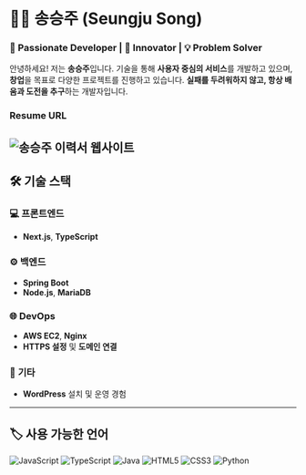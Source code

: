
# 👨‍💻 송승주 (Seungju Song)

### 🌟 Passionate Developer | 🚀 Innovator | 💡 Problem Solver

안녕하세요! 저는 **송승주**입니다. 기술을 통해 **사용자 중심의 서비스**를 개발하고 있으며, **창업**을 목표로 다양한 프로젝트를 진행하고 있습니다. **실패를 두려워하지 않고, 항상 배움과 도전을 추구**하는 개발자입니다.
### Resume URL
![송승주 이력서 웹사이트](https://resume.songseungju.dev/)
---

## 🛠️ 기술 스택

### 💻 **프론트엔드**
- **Next.js**, **TypeScript**

### ⚙️ **백엔드**
- **Spring Boot**
- **Node.js**, **MariaDB**

### 🌐 **DevOps**
- **AWS EC2**, **Nginx**
- **HTTPS 설정** 및 **도메인 연결**

### 📝 **기타**
- **WordPress** 설치 및 운영 경험

---

## 🏷️ 사용 가능한 언어
![JavaScript](https://img.shields.io/badge/JavaScript-000000?style=for-the-badge&logo=javascript)
![TypeScript](https://img.shields.io/badge/TypeScript-3178C6?style=for-the-badge&logo=typescript)
![Java](https://img.shields.io/badge/Java-007396?style=for-the-badge&logo=java)
![HTML5](https://img.shields.io/badge/HTML5-E34F26?style=for-the-badge&logo=html5)
![CSS3](https://img.shields.io/badge/CSS3-1572B6?style=for-the-badge&logo=css3)
![Python](https://img.shields.io/badge/Python-3776AB?style=for-the-badge&logo=python)
